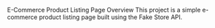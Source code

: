 E-Commerce Product Listing Page
Overview
This project is a simple e-commerce product listing page built using the Fake Store API.
